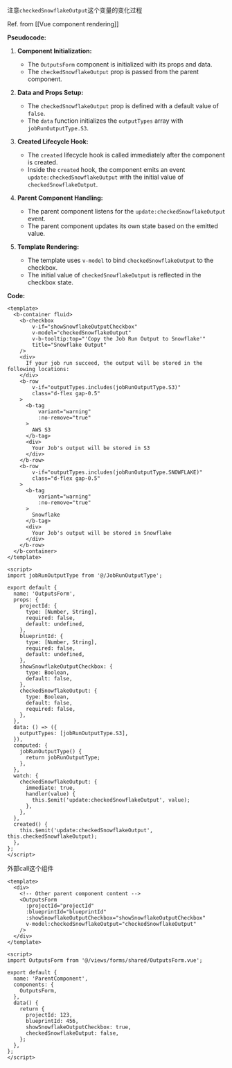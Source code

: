 注意`checkedSnowflakeOutput`这个变量的变化过程

Ref. from [[Vue component rendering]]

**Pseudocode:**
1. **Component Initialization:**
   - The `OutputsForm` component is initialized with its props and data.
   - The `checkedSnowflakeOutput` prop is passed from the parent component.

2. **Data and Props Setup:**
   - The `checkedSnowflakeOutput` prop is defined with a default value of `false`.
   - The `data` function initializes the `outputTypes` array with `jobRunOutputType.S3`.

3. **Created Lifecycle Hook:**
   - The `created` lifecycle hook is called immediately after the component is created.
   - Inside the `created` hook, the component emits an event `update:checkedSnowflakeOutput` with the initial value of `checkedSnowflakeOutput`.

4. **Parent Component Handling:**
   - The parent component listens for the `update:checkedSnowflakeOutput` event.
   - The parent component updates its own state based on the emitted value.

5. **Template Rendering:**
   - The template uses `v-model` to bind `checkedSnowflakeOutput` to the checkbox.
   - The initial value of `checkedSnowflakeOutput` is reflected in the checkbox state.

**Code:**
```vue
<template>
  <b-container fluid>
    <b-checkbox
        v-if="showSnowflakeOutputCheckbox"
        v-model="checkedSnowflakeOutput"
        v-b-tooltip:top="'Copy the Job Run Output to Snowflake'"
        title="Snowflake Output"
    />
    <div>
      If your job run succeed, the output will be stored in the following locations:
    </div>
    <b-row
        v-if="outputTypes.includes(jobRunOutputType.S3)"
        class="d-flex gap-0.5"
    >
      <b-tag
          variant="warning"
          :no-remove="true"
      >
        AWS S3
      </b-tag>
      <div>
        Your Job's output will be stored in S3
      </div>
    </b-row>
    <b-row
        v-if="outputTypes.includes(jobRunOutputType.SNOWFLAKE)"
        class="d-flex gap-0.5"
    >
      <b-tag
          variant="warning"
          :no-remove="true"
      >
        Snowflake
      </b-tag>
      <div>
        Your Job's output will be stored in Snowflake
      </div>
    </b-row>
  </b-container>
</template>

<script>
import jobRunOutputType from '@/JobRunOutputType';

export default {
  name: 'OutputsForm',
  props: {
    projectId: {
      type: [Number, String],
      required: false,
      default: undefined,
    },
    blueprintId: {
      type: [Number, String],
      required: false,
      default: undefined,
    },
    showSnowflakeOutputCheckbox: {
      type: Boolean,
      default: false,
    },
    checkedSnowflakeOutput: {
      type: Boolean,
      default: false,
      required: false,
    },
  },
  data: () => ({
    outputTypes: [jobRunOutputType.S3],
  }),
  computed: {
    jobRunOutputType() {
      return jobRunOutputType;
    },
  },
  watch: {
    checkedSnowflakeOutput: {
      immediate: true,
      handler(value) {
        this.$emit('update:checkedSnowflakeOutput', value);
      },
    },
  },
  created() {
    this.$emit('update:checkedSnowflakeOutput', this.checkedSnowflakeOutput);
  },
};
</script>
```

外部call这个组件
```vue
<template>
  <div>
    <!-- Other parent component content -->
    <OutputsForm
      :projectId="projectId"
      :blueprintId="blueprintId"
      :showSnowflakeOutputCheckbox="showSnowflakeOutputCheckbox"
      v-model:checkedSnowflakeOutput="checkedSnowflakeOutput"
    />
  </div>
</template>

<script>
import OutputsForm from '@/views/forms/shared/OutputsForm.vue';

export default {
  name: 'ParentComponent',
  components: {
    OutputsForm,
  },
  data() {
    return {
      projectId: 123,
      blueprintId: 456,
      showSnowflakeOutputCheckbox: true,
      checkedSnowflakeOutput: false,
    };
  },
};
</script>
```